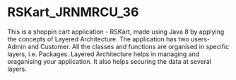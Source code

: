 # RSKart_JRNMRCU_36
This is a shoppin cart application - RSKart, made using Java 8 by applying the concepts of Layered Architecture.
The application has two users- Admin and Customer.
All the classes and functions are organised in specific layers, i.e. Packages.
Layered Architecture helps in managing and oraganising your application. It also helps securing the data at several layers.
